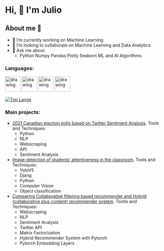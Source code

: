
 # Hi, 👋 I'm Julio


## About me 👋
- 🔭 I’m currently working on Machine Learning
- 👯 I’m looking to collaborate on Machine Learning and Data Analytics
- 💬 Ask me about: 
    - Python Numpy Pandas Plotly Seaborn ML and AI Algorithms
### Languages:
[<img src="https://upload.wikimedia.org/wikipedia/commons/thumb/c/c3/Python-logo-notext.svg/1200px-Python-logo-notext.svg.png" alt="drawing" width="50">](http://python.org) 
[<img src="https://upload.wikimedia.org/wikipedia/commons/thumb/6/61/HTML5_logo_and_wordmark.svg/1200px-HTML5_logo_and_wordmark.svg.png" alt="drawing" width="50">](https://devdocs.io/html/)
[<img src="https://media.jvt.me/53239026de.png" alt="drawing" width="50">](https://git-scm.com)
[<img src="https://upload.wikimedia.org/wikipedia/commons/6/6a/JavaScript-logo.png" alt="drawing" width="50">](https://www.javascript.com)

[![Top Langs](https://github-readme-stats.vercel.app/api/top-langs/?username=juliosanchez7&layout=compact)](https://github.com/anuraghazra/github-readme-stats)
### Main projects:
- [2021 Canadian election polls based on Twitter Sentiment Analysis](https://github.com/juliosanchez7/NLP). Tools and Techniques:
    - Python
    - NLP
    - Webscraping
    - API
    - Sentiment Analysis
- [Image detection of students’ attentiveness in the classroom](https://github.com/juliosanchez7/computer_vision). Tools and Techniques:
    - YoloV5
    - Djang
    - Python
    - Computer Vision
    - Object classification
- [Comparing Collaborative filtering based recommender and Hybrid (collaborative plus content) recommender system](https://github.com/juliosanchez7/recommneder_systems). Tootls and Techniques:
    - Webscraping
    - NLP
    - Sentiment Analysis
    - Twitter API
    - Matrix Factorization
    - Hybrid Recommender System with Pytorch
    - Pytorch Embedding Layers

